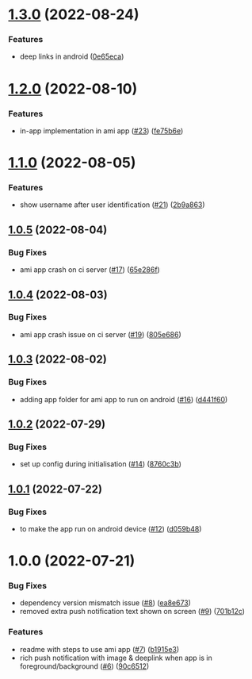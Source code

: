 # [1.3.0](https://github.com/customerio/amiapp-reactnative/compare/1.2.0...1.3.0) (2022-08-24)


### Features

* deep links in android ([0e65eca](https://github.com/customerio/amiapp-reactnative/commit/0e65eca14a0eb73d3124e975a48f995e9eb0f3ed))

# [1.2.0](https://github.com/customerio/amiapp-reactnative/compare/1.1.0...1.2.0) (2022-08-10)


### Features

* in-app implementation in ami app ([#23](https://github.com/customerio/amiapp-reactnative/issues/23)) ([fe75b6e](https://github.com/customerio/amiapp-reactnative/commit/fe75b6ef0f96d351bdc2f20a862395f1820ec78e))

# [1.1.0](https://github.com/customerio/amiapp-reactnative/compare/1.0.5...1.1.0) (2022-08-05)


### Features

* show username after user identification ([#21](https://github.com/customerio/amiapp-reactnative/issues/21)) ([2b9a863](https://github.com/customerio/amiapp-reactnative/commit/2b9a8630687c3f51d828eb973a47894fd0521f5d))

## [1.0.5](https://github.com/customerio/amiapp-reactnative/compare/1.0.4...1.0.5) (2022-08-04)


### Bug Fixes

* ami app crash on ci server ([#17](https://github.com/customerio/amiapp-reactnative/issues/17)) ([65e286f](https://github.com/customerio/amiapp-reactnative/commit/65e286f370026d22c07b8cfd2aa3855cd6400a80))

## [1.0.4](https://github.com/customerio/amiapp-reactnative/compare/1.0.3...1.0.4) (2022-08-03)


### Bug Fixes

* ami app crash issue on ci server ([#19](https://github.com/customerio/amiapp-reactnative/issues/19)) ([805e686](https://github.com/customerio/amiapp-reactnative/commit/805e686d024d36fea1db19f1c76a9a5ae2e2647d))

## [1.0.3](https://github.com/customerio/amiapp-reactnative/compare/1.0.2...1.0.3) (2022-08-02)


### Bug Fixes

* adding app folder for ami app to run on android  ([#16](https://github.com/customerio/amiapp-reactnative/issues/16)) ([d441f60](https://github.com/customerio/amiapp-reactnative/commit/d441f60faea8dc4fccc453b6f7a33d3cf9f162fd))

## [1.0.2](https://github.com/customerio/amiapp-reactnative/compare/1.0.1...1.0.2) (2022-07-29)


### Bug Fixes

* set up config during initialisation ([#14](https://github.com/customerio/amiapp-reactnative/issues/14)) ([8760c3b](https://github.com/customerio/amiapp-reactnative/commit/8760c3bf28aed7415db34662ce68ede94160a965))

## [1.0.1](https://github.com/customerio/amiapp-reactnative/compare/1.0.0...1.0.1) (2022-07-22)


### Bug Fixes

* to make the app run on android device ([#12](https://github.com/customerio/amiapp-reactnative/issues/12)) ([d059b48](https://github.com/customerio/amiapp-reactnative/commit/d059b48ef074e420b7ae4ba85252f17aab9f821a))

# 1.0.0 (2022-07-21)


### Bug Fixes

* dependency version mismatch issue ([#8](https://github.com/customerio/amiapp-reactnative/issues/8)) ([ea8e673](https://github.com/customerio/amiapp-reactnative/commit/ea8e673bba5e1ced122c6eafa0e0fed951bc8d0a))
* removed extra push notification text shown on screen ([#9](https://github.com/customerio/amiapp-reactnative/issues/9)) ([701b12c](https://github.com/customerio/amiapp-reactnative/commit/701b12cf803d92fc6ff2c146932db4f5c0bd525a))


### Features

* readme with steps to use ami app ([#7](https://github.com/customerio/amiapp-reactnative/issues/7)) ([b1915e3](https://github.com/customerio/amiapp-reactnative/commit/b1915e3adb4a813f7b7228afb618fe785e170731))
* rich push notification with image & deeplink when app is in foreground/background ([#6](https://github.com/customerio/amiapp-reactnative/issues/6)) ([90c6512](https://github.com/customerio/amiapp-reactnative/commit/90c651288d449efc02e9f964da35c334342e367a))
